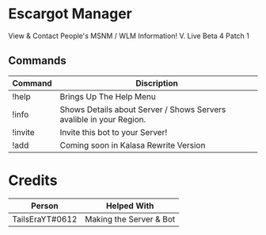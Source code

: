 Escargot Manager
=============

View & Contact People's MSNM / WLM Information!
V. Live Beta 4 Patch 1

Commands
--------
| Command | Discription |
|--|--|
| !help | Brings Up The Help Menu |
| !info <user> | Shows Details about Server / Shows Servers avalible in your Region. |
| !invite | Invite this bot to your Server! |
| !add | Coming soon in Kalasa Rewrite Version |

Credits
=======

| Person | Helped With |
|--|--|
| TailsEraYT#0612 | Making the Server & Bot |
